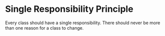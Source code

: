 # Single Responsibility Principle

Every class should have a single responsibility. There should never be more than one reason for a class to change.

